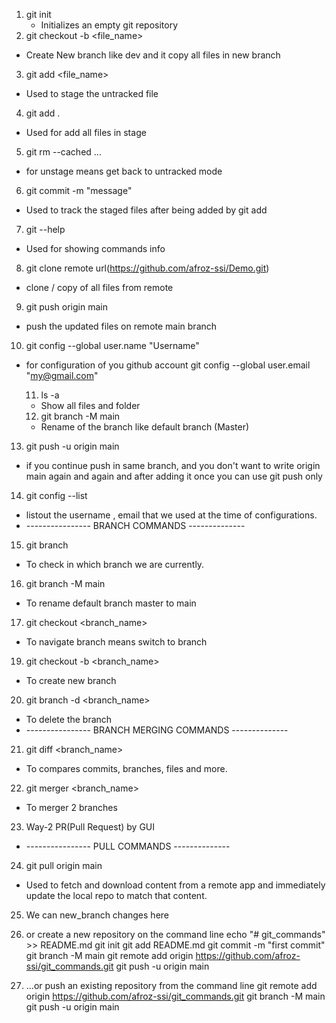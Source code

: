 1. git init
   - Initializes an empty git repository
2. git checkout -b <file_name>

- Create New branch like dev and it copy all files in new branch

3. git add <file_name>

- Used to stage the untracked file

4. git add .

- Used for add all files in stage

5. git rm --cached <file>...

- for unstage means get back to untracked mode

6. git commit -m "message"

- Used to track the staged files after being added by git add

7. git --help

- Used for showing commands info

8. git clone remote url(https://github.com/afroz-ssi/Demo.git)

- clone / copy of all files from remote

9. git push origin main

- push the updated files on remote main branch

10. git config --global user.name "Username"

- for configuration of you github account
  git config --global user.email "my@gmail.com"

  11. ls -a

  - Show all files and folder

  12. git branch -M main

  - Rename of the branch like default branch (Master)

13. git push -u origin main

- if you continue push in same branch, and you don't want to write origin main again and again
  and after adding it once you can use git push only

14. git config --list

- listout the username , email that we used at the time of configurations.
- ---------------- BRANCH COMMANDS --------------
15. git branch 
- To check in which branch we are currently.
16. git branch -M main 
- To rename default branch master to main
17. git checkout <branch_name>
- To navigate branch means switch to branch
19. git checkout -b <branch_name>
- To create new branch
20. git branch -d <branch_name>
- To delete the branch
- ---------------- BRANCH MERGING COMMANDS --------------
21. git diff <branch_name>
- To compares commits, branches, files and more.
22. git merger <branch_name>
- To merger 2 branches
23. Way-2 PR(Pull Request) by GUI
- ----------------  PULL COMMANDS --------------
24. git pull origin main 
- Used to fetch and download content from a remote app and immediately update the local repo to match that content.

25. We can new_branch changes here 

111. or create a new repository on the command line
echo "# git_commands" >> README.md
git init
git add README.md
git commit -m "first commit"
git branch -M main
git remote add origin https://github.com/afroz-ssi/git_commands.git
git push -u origin main
122. …or push an existing repository from the command line
git remote add origin https://github.com/afroz-ssi/git_commands.git
git branch -M main
git push -u origin main

